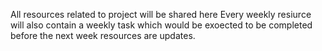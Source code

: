 All resources related to project will be shared here 
Every weekly resiurce will also contain a weekly task which would be exoected to be completed before the next week resources are updates.
